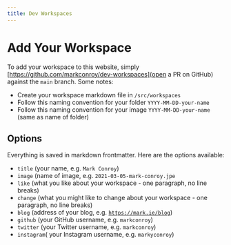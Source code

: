 ```yaml
---
title: Dev Workspaces
---
```


# Add Your Workspace

To add your workspace to this website, simply [https://github.com/markconroy/dev-workspaces](open a PR on GitHub) against the <code>main</code> branch. Some notes:

- Create your workspace markdown file in <code>/src/workspaces</code>
- Follow this naming convention for your folder <code>YYYY-MM-DD-your-name</code>
- Follow this naming convention for your image <code>YYYY-MM-DD-your-name</code> (same as name of folder)

## Options

Everything is saved in markdown frontmatter. Here are the options
available:

- <code>title</code> (your name, e.g. <code>Mark Conroy</code>)
- <code>image</code> (name of image, e.g. <code>2021-03-05-mark-conroy.jpe</code>
- <code>like</code> (what you like about your workspace - one paragraph, no line breaks)
- <code>change</code> (what you might like to change about your workspace - one paragraph, no line breaks)
- <code>blog</code> (address of your blog, e.g. <code>https://mark.ie/blog</code>)
- <code>github</code> (your GitHub username, e.g. <code>markconroy</code>)
- <code>twitter</code> (your Twitter username, e.g. <code>markconroy</code>)
- <code>instagram</code>( your Instagram username, e.g. <code>markyconroy</code>)
